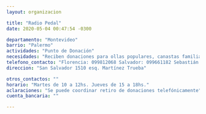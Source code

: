 ```yaml
---
layout: organizacion

title: "Radio Pedal"
date: 2020-05-04 00:47:54 -0300

departamento: "Montevideo"
barrio: "Palermo"
actividades: "Punto de Donación"
necesidades: "Reciben donaciones para ollas populares, canastas familiares, ropa, y lo que se crea pertinente"
telefono_contacto: "Florencia: 099812068 Salvador: 099661182 Sebastián: 09919986 Federica: 098969618"
direccion: "San Salvador 1510 esq. Martínez Trueba"

otros_contactos: ""
horario: "Martes de 10 a 12hs. Jueves de 15 a 18hs."
aclaraciones: "Se puede coordinar retiro de donaciones telefónicamente"
cuenta_bancaria: ""

---
```

